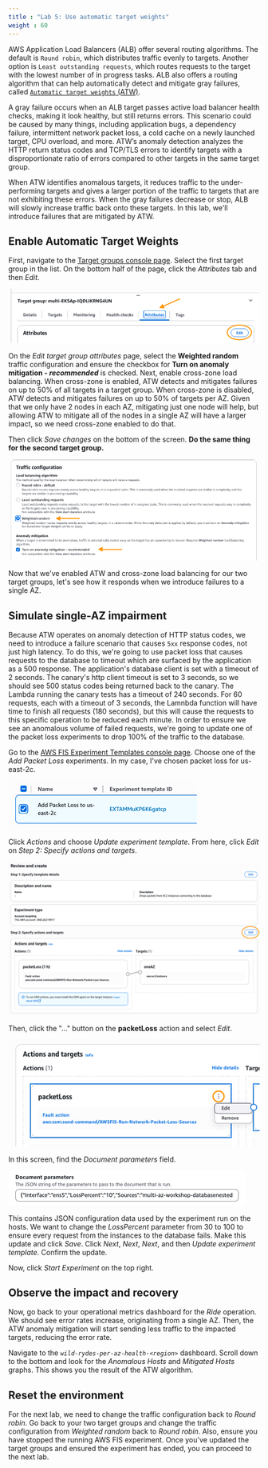 ```yaml
---
title : "Lab 5: Use automatic target weights"
weight : 60
---
```


AWS Application Load Balancers (ALB) offer several routing algorithms. The default is `Round robin`, which distributes traffic evenly to targets. Another option is `Least outstanding requests`, which routes requests to the target with the lowest number of in progress tasks. ALB also offers a routing algorithm that can help automatically detect and mitigate gray failures, called [`Automatic target weights` (ATW)](https://docs.aws.amazon.com/elasticloadbalancing/latest/application/edit-target-group-attributes.html#modify-routing-algorithm). 

A gray failure occurs when an ALB target passes active load balancer health checks, making it look healthy, but still returns errors. This scenario could be caused by many things, including application bugs, a dependency failure, intermittent network packet loss, a cold cache on a newly launched target, CPU overload, and more. ATW’s anomaly detection analyzes the HTTP return status codes and TCP/TLS errors to identify targets with a disproportionate ratio of errors compared to other targets in the same target group. 

When ATW identifies anomalous targets, it reduces traffic to the under-performing targets and gives a larger portion of the traffic to targets that are not exhibiting these errors. When the gray failures decrease or stop, ALB will slowly increase traffic back onto these targets. In this lab, we'll introduce failures that are mitigated by ATW.

## Enable Automatic Target Weights
First, navigate to the [Target groups console page](https://console.aws.amazon.com/ec2/home#TargetGroups:). Select the first target group in the list. On the bottom half of the page, click the *Attributes* tab and then *Edit*.

!["edit-target-group-attributes"](/static/edit-target-group-attributes.png)

On the *Edit target group attributes* page, select the **Weighted random** traffic configuration and ensure the checkbox for **Turn on anomaly mitigation - *recommended*** is checked. Next, enable cross-zone load balancing. When cross-zone is enabled, ATW detects and mitigates failures on up to 50% of all targets in a target group. When cross-zone is disabled, ATW detects and mitigates failures on up to 50% of targets per AZ. Given that we only have 2 nodes in each AZ, mitigating just one node will help, but allowing ATW to mitigate all of the nodes in a single AZ will have a larger impact, so we need cross-zone enabled to do that.

Then click *Save changes* on the bottom of the screen. **Do the same thing for the second target group.**

!["traffic-configuration"](/static/traffic-configuration.png)

Now that we've enabled ATW and cross-zone load balancing for our two target groups, let's see how it responds when we introduce failures to a single AZ.

## Simulate single-AZ impairment
Because ATW operates on anomaly detection of HTTP status codes, we need to introduce a failure scenario that causes `5xx` response codes, not just high latency. To do this, we're going to use packet loss that causes requests to the database to timeout which are surfaced by the application as a 500 response. The application's database client is set with a timeout of 2 seconds. The canary's http client timeout is set to 3 seconds, so we should see 500 status codes being returned back to the canary. The Lambda running the canary tests has a timeout of 240 seconds. For 60 requests, each with a timeout of 3 seconds, the Lamnbda function will have time to finish all requests (180 seconds), but this will cause the requests to this specific operation to be reduced each minute. In order to ensure we see an anomalous volume of failed requests, we're going to update one of the packet loss experiments to drop 100% of the traffic to the database.  

Go to the [AWS FIS Experiment Templates console page](https://console.aws.amazon.com/fis/home#ExperimentTemplates). Choose one of the *Add Packet Loss* experiments. In my case, I've chosen packet loss for us-east-2c.

!["packet-loss"](/static/packet-loss.png)

Click *Actions* and choose *Update experiment template*. From here, click *Edit* on *Step 2: Specify actions and targets*.

!["edit-fis-template"](/static/edit-fis-template.png)

Then, click the "..." button on the **packetLoss** action and select *Edit*.

!["edit-fis-action"](/static/edit-fis-action.png)

In this screen, find the *Document parameters* field. 

!["fis-doc-parameters"](/static/fis-doc-parameters.png)

This contains JSON configuration data used by the experiment run on the hosts. We want to change the *LossPercent* parameter from 30 to 100 to ensure every request from the instances to the database fails. Make this update and click *Save*. Click *Next*, *Next*, *Next*, and then *Update experiment template*. Confirm the update.

Now, click *Start Experiment* on the top right.

## Observe the impact and recovery
Now, go back to your operational metrics dashboard for the *Ride* operation. We should see error rates increase, originating from a single AZ. Then, the ATW anomaly mitigation will start sending less traffic to the impacted targets, reducing the error rate. 

Navigate to the *`wild-rydes-per-az-health-<region>`* dashboard. Scroll down to the bottom and look for the *Anomalous Hosts* and *Mitigated Hosts* graphs. This shows you the result of the ATW algorithm.


## Reset the environment
For the next lab, we need to change the traffic configuration back to *Round robin*. Go back to your two target groups and change the traffic configuration from *Weighted random* back to *Round robin*. Also, ensure you have stopped the running AWS FIS experiment. Once you've updated the target groups and ensured the experiment has ended, you can proceed to the next lab.